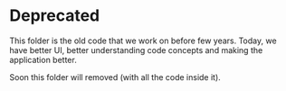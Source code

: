 # Deprecated

This folder is the old code that we work on before few years.
Today, we have better UI, better understanding code concepts and making the application better.

Soon this folder will removed (with all the code inside it).
